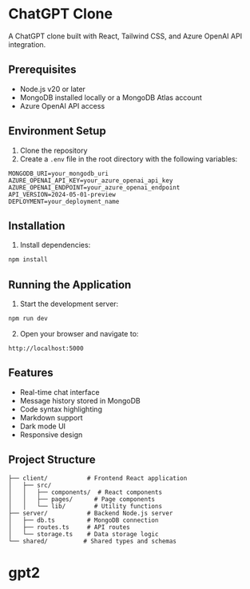# ChatGPT Clone

A ChatGPT clone built with React, Tailwind CSS, and Azure OpenAI API integration.

## Prerequisites

- Node.js v20 or later
- MongoDB installed locally or a MongoDB Atlas account
- Azure OpenAI API access

## Environment Setup

1. Clone the repository
2. Create a `.env` file in the root directory with the following variables:

```env
MONGODB_URI=your_mongodb_uri
AZURE_OPENAI_API_KEY=your_azure_openai_api_key
AZURE_OPENAI_ENDPOINT=your_azure_openai_endpoint
API_VERSION=2024-05-01-preview
DEPLOYMENT=your_deployment_name
```

## Installation

1. Install dependencies:
```bash
npm install
```

## Running the Application

1. Start the development server:
```bash
npm run dev
```

2. Open your browser and navigate to:
```
http://localhost:5000
```

## Features

- Real-time chat interface
- Message history stored in MongoDB
- Code syntax highlighting
- Markdown support
- Dark mode UI
- Responsive design

## Project Structure

```
├── client/           # Frontend React application
│   ├── src/
│   │   ├── components/  # React components
│   │   ├── pages/      # Page components
│   │   └── lib/        # Utility functions
├── server/           # Backend Node.js server
│   ├── db.ts         # MongoDB connection
│   ├── routes.ts     # API routes
│   └── storage.ts    # Data storage logic
└── shared/          # Shared types and schemas
```
# gpt2
